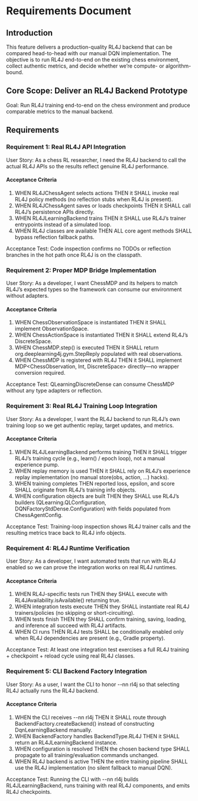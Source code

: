 # Requirements Document

  ## Introduction

  This feature delivers a production-quality RL4J backend that can be compared head-to-head with our manual DQN implementation. The objective is to run RL4J end-to-end on the existing chess environment, collect authentic metrics, and decide whether we’re
  compute- or algorithm-bound.

  ## Core Scope: Deliver an RL4J Backend Prototype

  Goal: Run RL4J training end-to-end on the chess environment and produce comparable metrics to the manual backend.

  ## Requirements

  ### Requirement 1: Real RL4J API Integration

  User Story: As a chess RL researcher, I need the RL4J backend to call the actual RL4J APIs so the results reflect genuine RL4J performance.

  #### Acceptance Criteria

  1. WHEN RL4JChessAgent selects actions THEN it SHALL invoke real RL4J policy methods (no reflection stubs when RL4J is present).
  2. WHEN RL4JChessAgent saves or loads checkpoints THEN it SHALL call RL4J’s persistence APIs directly.
  3. WHEN RL4JLearningBackend trains THEN it SHALL use RL4J’s trainer entrypoints instead of a simulated loop.
  4. WHEN RL4J classes are available THEN ALL core agent methods SHALL bypass reflection fallback paths.

  Acceptance Test: Code inspection confirms no TODOs or reflection branches in the hot path once RL4J is on the classpath.

  ### Requirement 2: Proper MDP Bridge Implementation

  User Story: As a developer, I want ChessMDP and its helpers to match RL4J’s expected types so the framework can consume our environment without adapters.

  #### Acceptance Criteria

  1. WHEN ChessObservationSpace is instantiated THEN it SHALL implement ObservationSpace<ChessObservation>.
  2. WHEN ChessActionSpace is instantiated THEN it SHALL extend RL4J’s DiscreteSpace.
  3. WHEN ChessMDP.step() is executed THEN it SHALL return org.deeplearning4j.gym.StepReply<ChessObservation> populated with real observations.
  4. WHEN ChessMDP is registered with RL4J THEN it SHALL implement MDP<ChessObservation, Int, DiscreteSpace> directly—no wrapper conversion required.

  Acceptance Test: QLearningDiscreteDense<ChessObservation> can consume ChessMDP without any type adapters or reflection.

  ### Requirement 3: Real RL4J Training Loop Integration

  User Story: As a developer, I want the RL4J backend to run RL4J’s own training loop so we get authentic replay, target updates, and metrics.

  #### Acceptance Criteria

  1. WHEN RL4JLearningBackend performs training THEN it SHALL trigger RL4J’s training cycle (e.g., learn() / epoch loop), not a manual experience pump.
  2. WHEN replay memory is used THEN it SHALL rely on RL4J’s experience replay implementation (no manual store(obs, action, …) hacks).
  3. WHEN training completes THEN reported loss, epsilon, and score SHALL originate from RL4J’s training info objects.
  4. WHEN configuration objects are built THEN they SHALL use RL4J’s builders (QLearning.QLConfiguration, DQNFactoryStdDense.Configuration) with fields populated from ChessAgentConfig.

  Acceptance Test: Training-loop inspection shows RL4J trainer calls and the resulting metrics trace back to RL4J info objects.

  ### Requirement 4: RL4J Runtime Verification

  User Story: As a developer, I want automated tests that run with RL4J enabled so we can prove the integration works on real RL4J runtimes.

  #### Acceptance Criteria

  1. WHEN RL4J-specific tests run THEN they SHALL execute with RL4JAvailability.isAvailable() returning true.
  2. WHEN integration tests execute THEN they SHALL instantiate real RL4J trainers/policies (no skipping or short-circuiting).
  3. WHEN tests finish THEN they SHALL confirm training, saving, loading, and inference all succeed with RL4J artifacts.
  4. WHEN CI runs THEN RL4J tests SHALL be conditionally enabled only when RL4J dependencies are present (e.g., Gradle property).

  Acceptance Test: At least one integration test exercises a full RL4J training + checkpoint + reload cycle using real RL4J classes.

  ### Requirement 5: CLI Backend Factory Integration

  User Story: As a user, I want the CLI to honor --nn rl4j so that selecting RL4J actually runs the RL4J backend.

  #### Acceptance Criteria

  1. WHEN the CLI receives --nn rl4j THEN it SHALL route through BackendFactory.createBackend() instead of constructing DqnLearningBackend manually.
  2. WHEN BackendFactory handles BackendType.RL4J THEN it SHALL return an RL4JLearningBackend instance.
  3. WHEN configuration is resolved THEN the chosen backend type SHALL propagate to all training/evaluation commands unchanged.
  4. WHEN RL4J backend is active THEN the entire training pipeline SHALL use the RL4J implementation (no silent fallback to manual DQN).

  Acceptance Test: Running the CLI with --nn rl4j builds RL4JLearningBackend, runs training with real RL4J components, and emits RL4J checkpoints.